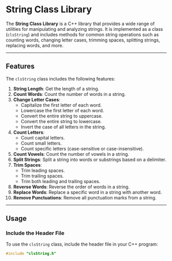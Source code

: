 # String Class Library

The **String Class Library** is a C++ library that provides a wide range of utilities for manipulating and analyzing strings. It is implemented as a class (`clsString`) and includes methods for common string operations such as counting words, changing letter cases, trimming spaces, splitting strings, replacing words, and more.

---

## Features

The `clsString` class includes the following features:

1. **String Length**: Get the length of a string.
2. **Count Words**: Count the number of words in a string.
3. **Change Letter Cases**:
   - Capitalize the first letter of each word.
   - Lowercase the first letter of each word.
   - Convert the entire string to uppercase.
   - Convert the entire string to lowercase.
   - Invert the case of all letters in the string.
4. **Count Letters**:
   - Count capital letters.
   - Count small letters.
   - Count specific letters (case-sensitive or case-insensitive).
5. **Count Vowels**: Count the number of vowels in a string.
6. **Split Strings**: Split a string into words or substrings based on a delimiter.
7. **Trim Spaces**:
   - Trim leading spaces.
   - Trim trailing spaces.
   - Trim both leading and trailing spaces.
8. **Reverse Words**: Reverse the order of words in a string.
9. **Replace Words**: Replace a specific word in a string with another word.
10. **Remove Punctuations**: Remove all punctuation marks from a string.

---

## Usage

### Include the Header File
To use the `clsString` class, include the header file in your C++ program:

```cpp
#include "clsString.h"
